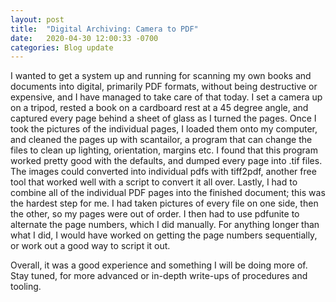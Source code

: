 ```yaml
---
layout: post
title:  "Digital Archiving: Camera to PDF"
date:   2020-04-30 12:00:33 -0700
categories: Blog update 
---
```


I wanted to get a system up and running for scanning my own books and documents into digital, primarily PDF formats, without being destructive or expensive, and I have managed to take care of that today. I set a camera up on a tripod, rested a book on a cardboard rest at a 45 degree angle, and captured every page behind a sheet of glass as I turned the pages. Once I took the pictures of the individual pages, I loaded them onto my computer, and cleaned the pages up with scantailor, a program that can change the files to clean up lighting, orientation, margins etc. I found that this program worked pretty good with the defaults, and dumped every page into .tif files. The images could converted into individual pdfs with tiff2pdf, another free tool that worked well with a script to convert it all over. Lastly, I had to combine all of the individual PDF pages into the finished document; this was the hardest step for me. I had taken pictures of every file on one side, then the other, so my pages were out of order. I then had to use pdfunite to alternate the page numbers, which I did manually. For anything longer than what I did, I would have worked on getting the page numbers sequentially, or work out a good way to script it out. 

Overall, it was a good experience and something I will be doing more of. Stay tuned, for more advanced or in-depth write-ups of procedures and tooling.
